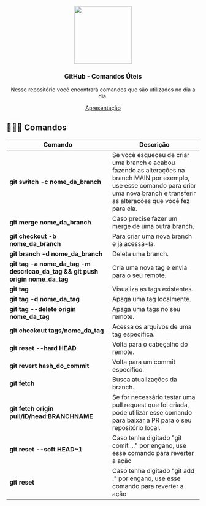 <p align="center">
 
<img src="https://www.nicepng.com/png/full/52-520535_free-files-github-github-icon-png-white.png" width="150">
<h3 align="center">GitHub - Comandos Úteis</h3>

<p align="center">Nesse repositório você encontrará comandos que são utilizados no dia a dia.</p>
<p align="center"><a href="https://docs.google.com/presentation/d/1MUGOmkU1VH8HdjD3rP4Rr4PyHQ_VtfSzShA08pXtwJU/edit?usp=sharing">Apresentação</a></p>
</p>

## 👨🏿‍💻 Comandos


| Comando | Descrição |
|--|--|
|    **git switch -c nome_da_branch** | Se você esqueceu de criar uma branch e acabou fazendo as alterações na branch MAIN por exemplo, use esse comando para criar uma nova branch e transferir as alterações que você fez para ela. |
|    **git merge nome_da_branch** | Caso precise fazer um merge de uma outra branch.
|    **git checkout -b nome_da_branch** | Para criar uma nova branch e já acessá-la.
|    **git branch -d nome_da_branch** | Deleta uma branch.
|    **git tag -a nome_da_tag -m descricao_da_tag && git push origin nome_da_tag** | Cria uma nova tag e envia para o seu remote.
|    **git tag** | Visualiza as tags existentes.
|    **git tag -d nome_da_tag** | Apaga uma tag localmente.
|    **git tag --delete origin nome_da_tag** | Apaga uma tags no seu remote.
|    **git checkout tags/nome_da_tag** | Acessa os arquivos de uma tag especifica.
|    **git reset --hard HEAD** | Volta para o cabeçalho do remote.
|    **git revert hash_do_commit** | Volta para um commit especifico.
|    **git fetch** | Busca atualizações da branch.
|    **git fetch origin pull/ID/head:BRANCHNAME** | Se for necessário testar uma pull request que foi criada, pode utilizar esse comando para baixar a PR para o seu repositório local.
|    **git reset --soft HEAD~1** | Caso tenha digitado "git comit ..." por engano, use esse comando para reverter a ação
|    **git reset** | Caso tenha digitado "git add ." por engano, use esse comando para reverter a ação
